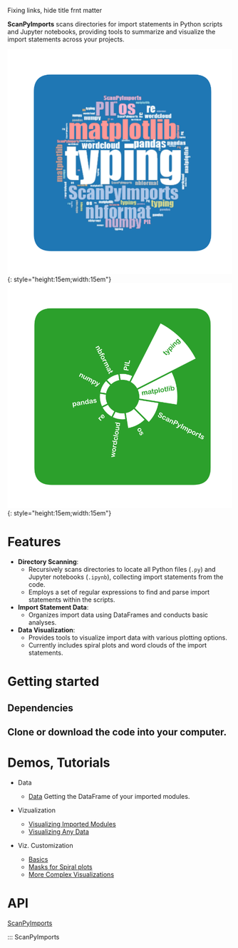 <!-- hide title -->

<style>
  .md-typeset h1,
  .md-content__button {
    display: none;
  }
</style>

Fixing links, hide title frnt matter 

**ScanPyImports** scans directories for import statements in Python scripts and Jupyter notebooks, providing tools to summarize and visualize the import statements across your projects.


![](img\cloud_plot.svg){: style="height:15em;width:15em"}
![](img\spiral_plot.svg){: style="height:15em;width:15em"}

# Features
- **Directory Scanning**:
    - Recursively scans directories to locate all Python files (`.py`) and Jupyter notebooks (`.ipynb`), collecting import statements from the code.
    - Employs a set of regular expressions to find and parse import statements within the scripts.
- **Import Statement Data**:
    - Organizes import data using DataFrames and conducts basic analyses.
- **Data Visualization**:
    - Provides tools to visualize import data with various plotting options.
    - Currently includes spiral plots and word clouds of the import statements.

# Getting started
##  Dependencies 
## Clone or download the code into your computer.

# Demos, Tutorials
<div class="grid cards" markdown>

-  Data
    -  [Data](https://lennon-c.github.io/ScanPyImports/Examples/Data/)
            Getting the DataFrame of your imported modules.

- Vizualization
    - [Visualizing Imported Modules](https://lennon-c.github.io/ScanPyImports/Examples/PlotsImports/)
    - [Visualizing Any Data](https://lennon-c.github.io/ScanPyImports/Examples/Plots/)

- Viz. Customization
    - [Basics](https://lennon-c.github.io/ScanPyImports/Examples/CustomBasic)
    - [Masks for Spiral plots](https://lennon-c.github.io/ScanPyImports/Examples/Masks)
    - [More Complex Visualizations](https://lennon-c.github.io/ScanPyImports/Examples/Example)  

 </div>

# API

[ScanPyImports](https://lennon-c.github.io/ScanPyImports/Api/ScanPyImports/)

::: ScanPyImports 
 
 